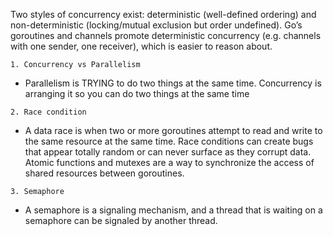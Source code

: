 Two styles of concurrency exist: deterministic (well-defined ordering) and non-deterministic (locking/mutual exclusion but order undefined). Go’s goroutines and channels promote deterministic concurrency (e.g. channels with one sender, one receiver), which is easier to reason about.

`1. Concurrency vs Parallelism`
- Parallelism is TRYING to do two things at the same time. Concurrency is arranging it so you can do two things at the same time

`2. Race condition`
- A data race is when two or more goroutines attempt to read and write to the same resource at the same time. Race conditions can create bugs that appear totally random or can never surface as they corrupt data. Atomic functions and mutexes are a way to synchronize the access of shared resources between goroutines.

`3. Semaphore`
- A semaphore is a signaling mechanism, and a thread that is waiting on a semaphore can be signaled by another thread.